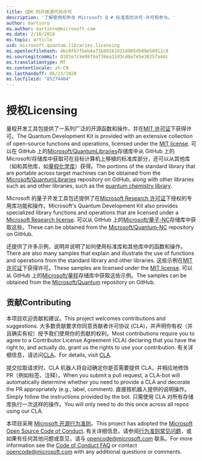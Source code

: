 ```yaml
---
title: QDK 的开放源代码许可
description: '了解使用和参与 Microsoft Q # 标准库的许可-许可和参与。'
author: martinro
ms.author: martinro@microsoft.com
ms.date: 2/16/2018
ms.topic: article
uid: microsoft.quantum.libraries.licensing
ms.openlocfilehash: 4bc0fb7fbeb4a71b891619218905d509e50911c9
ms.sourcegitcommit: 0181e7c9e98f9af30ea32d3cd8e7e5e30257a4dc
ms.translationtype: MT
ms.contentlocale: zh-CN
ms.lasthandoff: 06/23/2020
ms.locfileid: "85274404"
---
```

# <a name="licensing"></a><span data-ttu-id="19ef2-103">授权</span><span class="sxs-lookup"><span data-stu-id="19ef2-103">Licensing</span></span> #

<span data-ttu-id="19ef2-104">量程开发工具包提供了一系列广泛的开源函数和操作，并在[MIT 许可证](https://github.com/Microsoft/Quantum/blob/master/LICENSE.txt)下获得许可。</span><span class="sxs-lookup"><span data-stu-id="19ef2-104">The Quantum Development Kit is provided with an extensive collection of open-source functions and operations, licensed under the [MIT license](https://github.com/Microsoft/Quantum/blob/master/LICENSE.txt).</span></span>
<span data-ttu-id="19ef2-105">可以在 GitHub 上的[Microsoft/QuantumLibraries](https://github.com/Microsoft/QuantumLibraries)存储库中从 GitHub 上的 Microsoft/存储库中获取可在目标计算机上移植的标准库部分，还可以从其他库（如和其他库，如[量程化学库](xref:microsoft.quantum.chemistry.concepts.intro)）获得。</span><span class="sxs-lookup"><span data-stu-id="19ef2-105">The portions of the standard library that are portable across target machines can be obtained from the [Microsoft/QuantumLibraries](https://github.com/Microsoft/QuantumLibraries) repository on GitHub, along with other libraries such as  and other libraries, such as the [quantum chemistry library](xref:microsoft.quantum.chemistry.concepts.intro).</span></span>

<span data-ttu-id="19ef2-106">Microsoft 的量子开发工具包还提供了在[Microsoft Research 许可证](https://github.com/Microsoft/Quantum-NC/blob/master/LICENSE)下授权的专用库功能和操作。</span><span class="sxs-lookup"><span data-stu-id="19ef2-106">Microsoft's Quantum Development Kit also provides specialized library functions and operations that are licensed under a [Microsoft Research license](https://github.com/Microsoft/Quantum-NC/blob/master/LICENSE).</span></span>
<span data-ttu-id="19ef2-107">可以从 GitHub 上的[Microsoft/量子-NC](https://github.com/microsoft/quantum-nc)存储库中获取这些。</span><span class="sxs-lookup"><span data-stu-id="19ef2-107">These can be obtained from the [Microsoft/Quantum-NC](https://github.com/microsoft/quantum-nc) repository on GitHub.</span></span>

<span data-ttu-id="19ef2-108">还提供了许多示例，说明并说明了如何使用标准库和其他库中的函数和操作。</span><span class="sxs-lookup"><span data-stu-id="19ef2-108">There are also many samples that explain and illustrate the use of functions and operations from the standard library and other libraries.</span></span>
<span data-ttu-id="19ef2-109">这些示例在[MIT 许可证](https://github.com/Microsoft/Quantum/blob/master/LICENSE.txt)下获得许可。</span><span class="sxs-lookup"><span data-stu-id="19ef2-109">These samples are licensed under the [MIT license](https://github.com/Microsoft/Quantum/blob/master/LICENSE.txt).</span></span>
<span data-ttu-id="19ef2-110">可以从 GitHub 上的[Microsoft/量程](https://github.com/Microsoft/Quantum)存储库中获取这些示例。</span><span class="sxs-lookup"><span data-stu-id="19ef2-110">The samples can be obtained from the [Microsoft/Quantum](https://github.com/Microsoft/Quantum) repository on GitHub.</span></span>

## <a name="contributing"></a><span data-ttu-id="19ef2-111">贡献</span><span class="sxs-lookup"><span data-stu-id="19ef2-111">Contributing</span></span> ##

<span data-ttu-id="19ef2-112">本项目欢迎贡献和建议。</span><span class="sxs-lookup"><span data-stu-id="19ef2-112">This project welcomes contributions and suggestions.</span></span>
<span data-ttu-id="19ef2-113">大多数贡献要求你同意贡献者许可协议 (CLA)，并声明你有权（并且确实有权）授予我们使用你的贡献的权利。</span><span class="sxs-lookup"><span data-stu-id="19ef2-113">Most contributions require you to agree to a Contributor License Agreement (CLA) declaring that you have the right to, and actually do, grant us the rights to use your contribution.</span></span> <span data-ttu-id="19ef2-114">有关详细信息，请访问[CLA](https://cla.microsoft.com)。</span><span class="sxs-lookup"><span data-stu-id="19ef2-114">For details, visit [CLA](https://cla.microsoft.com).</span></span>

<span data-ttu-id="19ef2-115">提交拉取请求时，CLA 机器人将自动确定你是否需要提供 CLA，并相应地修饰 PR（例如标签、注释）。</span><span class="sxs-lookup"><span data-stu-id="19ef2-115">When you submit a pull request, a CLA-bot will automatically determine whether you need to provide a CLA and decorate the PR appropriately (e.g., label, comment).</span></span> <span data-ttu-id="19ef2-116">直接按机器人提供的说明操作。</span><span class="sxs-lookup"><span data-stu-id="19ef2-116">Simply follow the instructions provided by the bot.</span></span> <span data-ttu-id="19ef2-117">只需使用 CLA 对所有存储库执行一次这样的操作。</span><span class="sxs-lookup"><span data-stu-id="19ef2-117">You will only need to do this once across all repos using our CLA.</span></span>

<span data-ttu-id="19ef2-118">本项目采用 [Microsoft 开源行为准则](https://opensource.microsoft.com/codeofconduct/)。</span><span class="sxs-lookup"><span data-stu-id="19ef2-118">This project has adopted the [Microsoft Open Source Code of Conduct](https://opensource.microsoft.com/codeofconduct/).</span></span>
<span data-ttu-id="19ef2-119">有关详细信息，请参阅[行为准则常见问题](https://opensource.microsoft.com/codeofconduct/faq/)，或如果有任何其他问题或意见，请与 [opencode@microsoft.com](mailto:opencode@microsoft.com) 联系。</span><span class="sxs-lookup"><span data-stu-id="19ef2-119">For more information see the [Code of Conduct FAQ](https://opensource.microsoft.com/codeofconduct/faq/) or contact [opencode@microsoft.com](mailto:opencode@microsoft.com) with any additional questions or comments.</span></span>
